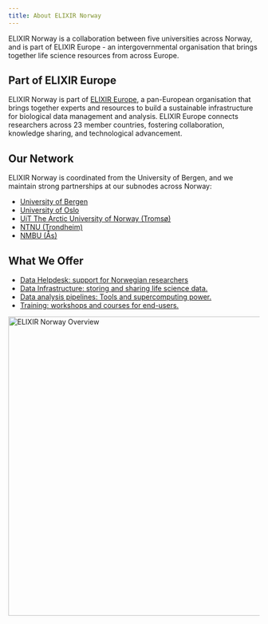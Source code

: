 ```yaml
---
title: About ELIXIR Norway
---
```

<p class="text-xl">
<span class="font-bold">ELIXIR Norway is a collaboration between five universities across Norway, and is part of ELIXIR Europe - an intergovernmental organisation that brings together life science resources from across Europe.</span>
<p>

## Part of ELIXIR Europe

<span class="font-bold">ELIXIR Norway</span> is part of <a href="https://www.elixir-europe.org/" class ="link font-bold">ELIXIR Europe</a>, a pan-European organisation that brings together experts and resources to build a sustainable infrastructure for biological data management and analysis. ELIXIR Europe connects researchers across 23 member countries, fostering collaboration, knowledge sharing, and technological advancement.

## Our Network

<span class="font-bold">ELIXIR Norway</span> is coordinated from the University of Bergen, and we maintain strong partnerships at our subnodes across Norway:
<ul>
    <li class="orange-ring-bullet"><a href="https://elixir.no/about/organisation/bergen" class="link">University of Bergen</a></li>
    <li class="orange-ring-bullet"><a href="https://elixir.no/about/organisation/oslo" class="link">University of Oslo</a></li>
    <li class="orange-ring-bullet"><a href="https://elixir.no/about/organisation/tromsoe" class="link">UiT The Arctic University of Norway (Tromsø)</a></li>
    <li class="orange-ring-bullet"><a href="https://elixir.no/about/organisation/trondheim" class="link">NTNU (Trondheim)</a></li>
    <li class="orange-ring-bullet"><a href="https://elixir.no/about/organisation/aas" class="link">NMBU (Ås)</a></li>
</ul>

## What We Offer
<ul>
    <li class="orange-ring-bullet"><a href="https://elixir.no/helpdesk" class="link">Data Helpdesk: support for Norwegian researchers</a></li>
    <li class="orange-ring-bullet"><a href="https://nels.biodata.no" class="link">Data Infrastructure: storing and sharing life science data.</a></li>
    <li class="orange-ring-bullet"><a href="https://usegalaxy.no" class="link">Data analysis pipelines: Tools and supercomputing power.</a></li>
    <li class="orange-ring-bullet"><a href="https://elixir.no/training" class="link">Training: workshops and courses for end-users.</a></li>
</ul>

<img src="/img/about/overview.svg" width="600" alt="ELIXIR Norway Overview">
